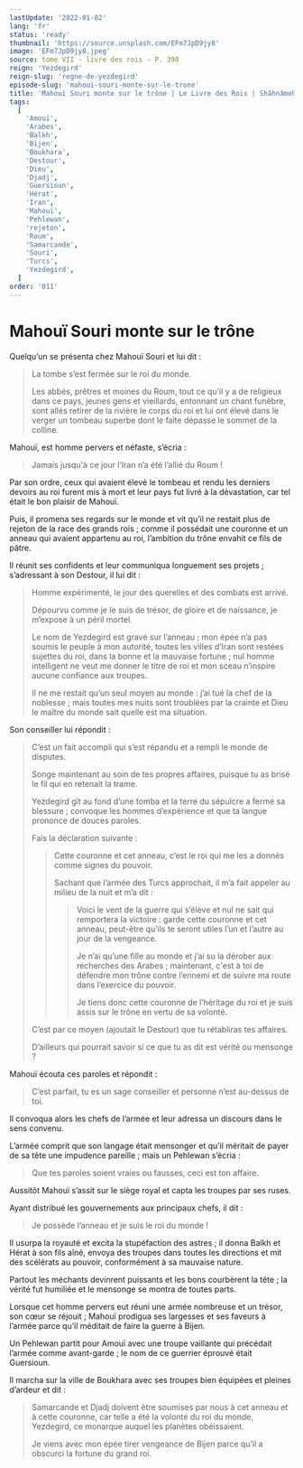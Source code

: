 ```yaml
---
lastUpdate: '2022-01-02'
lang: 'fr'
status: 'ready'
thumbnail: 'https://source.unsplash.com/EFm7JpD9jy8'
image: 'EFm7JpD9jy8.jpeg'
source: tome VII - livre des rois - P. 398
reign: 'Yezdegird'
reign-slug: 'regne-de-yezdegird'
episode-slug: 'mahoui-souri-monte-sur-le-trone'
title: 'Mahouï Souri monte sur le trône | Le Livre des Rois | Shâhnâmeh'
tags:
  [
    'Amouï',
    'Arabes',
    'Balkh',
    'Bijen',
    'Boukhara',
    'Destour',
    'Dieu',
    'Djadj',
    'Guersioun',
    'Hérat',
    'Iran',
    'Mahouï',
    'Pehlewan',
    'rejeton',
    'Roum',
    'Samarcande',
    'Souri',
    'Turcs',
    'Yezdegird',
  ]
order: '011'
---
```


<!-- LTeX: language=fr -->

# Mahouï Souri monte sur le trône

Quelqu’un se présenta chez Mahouï Souri et lui dit :

> La tombe s’est fermée sur le roi du monde.
>
> Les abbés, prêtres et moines du Roum, tout ce qu’il y a de religieux dans ce pays, jeunes gens et vieillards, entonnant un chant funèbre, sont allés retirer de la rivière le corps du roi et lui ont élevé dans le verger un tombeau superbe dont le faîte dépasse le sommet de la colline.

Mahouï, est homme pervers et néfaste, s’écria :

> Jamais jusqu'à ce jour l’Iran n’a été l’allié du Roum !

Par son ordre, ceux qui avaient élevé le tombeau et rendu les derniers devoirs au roi furent mis à mort et leur pays fut livré à la dévastation, car tel était le bon plaisir de Mahouï.

Puis, il promena ses regards sur le monde et vit qu’il ne restait plus de rejeton de la race des grands rois ; comme il possédait une couronne et un anneau qui avaient appartenu au roi, l’ambition du trône envahit ce fils de pâtre.

Il réunit ses confidents et leur communiqua longuement ses projets ; s’adressant à son Destour, il lui dit :

> Homme expérimenté, le jour des querelles et des combats est arrivé.
>
> Dépourvu comme je le suis de trésor, de gloire et de naissance, je m’expose à un péril mortel.
>
> Le nom de Yezdegird est gravé sur l’anneau ; mon épée n’a pas soumis le peuple à mon autorité, toutes les villes d’Iran sont restées sujettes du roi, dans la bonne et la mauvaise fortune ; nul homme intelligent ne veut me donner le titre de roi et mon sceau n’inspire aucune confiance aux troupes.
>
> Il ne me restait qu’un seul moyen au monde : j’ai tué la chef de la noblesse ; mais toutes mes nuits sont troublées par la crainte et Dieu le maître du monde sait quelle est ma situation.

Son conseiller lui répondit :

> C’est un fait accompli qui s’est répandu et a rempli le monde de disputes.
>
> Songe maintenant au soin de tes propres affaires, puisque tu as brisé le fil qui en retenait la trame.
>
> Yezdegird gît au fond d’une tomba et la terre du sépulcre a fermé sa blessure ; convoque les hommes d’expérience et que ta langue prononce de douces paroles.
>
> Fais la déclaration suivante :
>
> > Cette couronne et cet anneau, c’est le roi qui me les a donnés comme signes du pouvoir.
> >
> > Sachant que l’armée des Turcs approchait, il m’a fait appeler au milieu de la nuit et m’a dit :
> >
> > > Voici le vent de la guerre qui s’élève et nul ne sait qui remportera la victoire : garde cette couronne et cet anneau, peut-être qu’ils te seront utiles l’un et l’autre au jour de la vengeance.
> > >
> > > Je n’ai qu’une fille au monde et j’ai su la dérober aux recherches des Arabes ; maintenant, c'est à toi de défendre mon trône contre l’ennemi et de suivre ma route dans l’exercice du pouvoir.
> > >
> > > Je tiens donc cette couronne de l’héritage du roi et je suis assis sur le trône en vertu de sa volonté.
>
> C’est par ce moyen (ajoutait le Destour) que tu rétabliras tes affaires.
>
> D’ailleurs qui pourrait savoir si ce que tu as dit est vérité ou mensonge ?

Mahouï écouta ces paroles et répondit :

> C’est parfait, tu es un sage conseiller et personne n’est au-dessus de toi.

Il convoqua alors les chefs de l’armée et leur adressa un discours dans le sens convenu.

L’armée comprit que son langage était mensonger et qu’il méritait de payer de sa tête une impudence pareille ; mais un Pehlewan s’écria :

> Que tes paroles soient vraies ou fausses, ceci est ton affaire.

Aussitôt Mahouï s’assit sur le siège royal et capta les troupes par ses ruses.

Ayant distribué les gouvernements aux principaux chefs, il dit :

> Je possède l’anneau et je suis le roi du monde !

Il usurpa la royauté et excita la stupéfaction des astres ; il donna Balkh et Hérat à son fils aîné, envoya des troupes dans toutes les directions et mit des scélérats au pouvoir, conformément à sa mauvaise nature.

Partout les méchants devinrent puissants et les bons courbèrent la tête ; la vérité fut humiliée et le mensonge se montra de toutes parts.

Lorsque cet homme pervers eut réuni une armée nombreuse et un trésor, son cœur se réjouit ; Mahouï prodigua ses largesses et ses faveurs à l’armée parce qu’il méditait de faire la guerre à Bijen.

Un Pehlewan partit pour Amouï avec une troupe vaillante qui précédait l’armée comme avant-garde ; le nom de ce guerrier éprouvé était Guersioun.

Il marcha sur la ville de Boukhara avec ses troupes bien équipées et pleines d’ardeur et dit :

> Samarcande et Djadj doivent être soumises par nous à cet anneau et à cette couronne, car telle a été la volonté du roi du monde, Yezdegird, ce monarque auquel les planètes obéissaient.
>
> Je viens avec mon épée tirer vengeance de Bijen parce qu’il a obscurci la fortune du grand roi.
